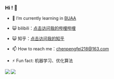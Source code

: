 ###  Hi ! 👋
- 🌱 I’m currently learning in [BUAA](https://www.buaa.edu.cn/)

- 😺 bilibili：[点击访问我的哔哩哔哩](https://space.bilibili.com/404125790#/)

- 😺 知乎：[点击访问我的知乎](https://www.zhihu.com/people/chen-peng-fei-43-94)

- 📫 How to reach me：chenpengfei218@163.com

- ⚡ Fun fact: 机器学习、优化算法

<img align="left" src="https://github-readme-stats.vercel.app/api?username=PF-Chen&include_all_commits=true&count_private-true&custom_title=PF-Chen'%20GitHub%20Stats&line_height=30&show_icons=true&hide_border=true&bg_color=192133&title_color=efb752&icon_color=efb752&text_color=70bed9">

<img align="left" src="https://github-readme-stats.vercel.app/api/top-langs/?username=ckend&layout=compact">
<!--
**PF-Chen/PF-Chen** is a ✨ _special_ ✨ repository because its `README.md` (this file) appears on your GitHub profile.

Here are some ideas to get you started:

- 🔭 I’m currently working on ...
- 🌱 I’m currently learning ...
- 👯 I’m looking to collaborate on ...
- 🤔 I’m looking for help with ...
- 💬 Ask me about ...
- 📫 How to reach me: ...
- 😄 Pronouns: ...
- ⚡ Fun fact: ...
-->
